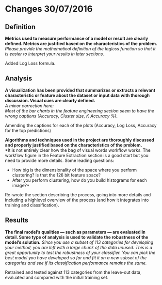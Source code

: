 # Changes 30/07/2016 

## Definition
**Metrics used to measure performance of a model or result are clearly defined. Metrics are justified based on the characteristics of the problem.**   
*Please provide the mathematical definition of the logloss function so that it is easier to interpret your results in later sections.*  

Added Log Loss formula. 

## Analysis  
**A visualization has been provided that summarizes or extracts a relevant characteristic or feature about the dataset or input data with thorough discussion. Visual cues are clearly defined.**  
*A minor correction here:  
Most of the bar charts in the feature engineering section seem to have the wrong captions (Accuracy, Cluster size, K Accuracy %).*    

Amending the captions for each of the plots (Accuracy, Log Loss, Accuracy for the top predictions)  

**Algorithms and techniques used in the project are thoroughly discussed and properly justified based on the characteristics of the problem.**  
*It is not entirely clear how the bag of visual words workflow works. The workflow figure in the Feature Extraction section is a good start but you need to provide more details. Some leading questions:  
- How big is the dimensionality of the space where you perform clustering? Is that the 128 bit feature space?  
- After you perform clustering, how do you build histograms for each image?*  
  
Re-wrote the section describing the process, going into more details and including a highlevel overview of the process (and how it integrates into training and classification).   

## Results 
**The final model’s qualities — such as parameters — are evaluated in detail. Some type of analysis is used to validate the robustness of the model’s solution.**
*Since you use a subset of 113 categories for developing your method, you are left with a large chunk of the data unused. This is a great opportunity to test the robustness of your classifier. You can pick the best model you have developed so far and fit it on a new subset of the categories and see if its classification performance remains the same.*  

Retrained and tested against 113 categories from the leave-out data, evaluated and compared with the initial training set. 